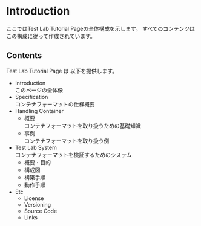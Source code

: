 # Introduction

ここではTest Lab Tutorial Pageの全体構成を示します。
すべてのコンテンツはこの構成に従って作成されています。

## Contents

Test Lab Tutorial Page は 以下を提供します。

  - Introduction  
    このページの全体像  
  - Specification  
    コンテナフォーマットの仕様概要
  - Handling Container  
    - 概要  
    コンテナフォーマットを取り扱うための基礎知識
    - 事例  
    コンテナフォーマットを取り扱う例
  - Test Lab System  
    コンテナフォーマットを検証するためのシステム
    - 概要・目的
    - 構成図
    - 構築手順
    - 動作手順
  - Etc
    - License
    - Versioning
    - Source Code
    - Links
